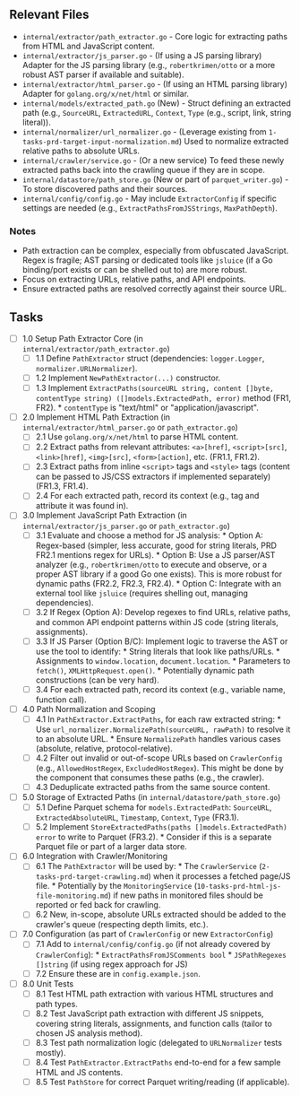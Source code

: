 ## Relevant Files

- `internal/extractor/path_extractor.go` - Core logic for extracting paths from HTML and JavaScript content.
- `internal/extractor/js_parser.go` - (If using a JS parsing library) Adapter for the JS parsing library (e.g., `robertkrimen/otto` or a more robust AST parser if available and suitable).
- `internal/extractor/html_parser.go` - (If using an HTML parsing library) Adapter for `golang.org/x/net/html` or similar.
- `internal/models/extracted_path.go` (New) - Struct defining an extracted path (e.g., `SourceURL`, `ExtractedURL`, `Context`, `Type` (e.g., script, link, string literal)).
- `internal/normalizer/url_normalizer.go` - (Leverage existing from `1-tasks-prd-target-input-normalization.md`) Used to normalize extracted relative paths to absolute URLs.
- `internal/crawler/service.go` - (Or a new service) To feed these newly extracted paths back into the crawling queue if they are in scope.
- `internal/datastore/path_store.go` (New or part of `parquet_writer.go`) - To store discovered paths and their sources.
- `internal/config/config.go` - May include `ExtractorConfig` if specific settings are needed (e.g., `ExtractPathsFromJSStrings`, `MaxPathDepth`).

### Notes

- Path extraction can be complex, especially from obfuscated JavaScript. Regex is fragile; AST parsing or dedicated tools like `jsluice` (if a Go binding/port exists or can be shelled out to) are more robust.
- Focus on extracting URLs, relative paths, and API endpoints.
- Ensure extracted paths are resolved correctly against their source URL.

## Tasks

- [ ] 1.0 Setup Path Extractor Core (in `internal/extractor/path_extractor.go`)
  - [ ] 1.1 Define `PathExtractor` struct (dependencies: `logger.Logger`, `normalizer.URLNormalizer`).
  - [ ] 1.2 Implement `NewPathExtractor(...)` constructor.
  - [ ] 1.3 Implement `ExtractPaths(sourceURL string, content []byte, contentType string) ([]models.ExtractedPath, error)` method (FR1, FR2).
        *   `contentType` is "text/html" or "application/javascript".

- [ ] 2.0 Implement HTML Path Extraction (in `internal/extractor/html_parser.go` or `path_extractor.go`)
  - [ ] 2.1 Use `golang.org/x/net/html` to parse HTML content.
  - [ ] 2.2 Extract paths from relevant attributes: `<a>[href]`, `<script>[src]`, `<link>[href]`, `<img>[src]`, `<form>[action]`, etc. (FR1.1, FR1.2).
  - [ ] 2.3 Extract paths from inline `<script>` tags and `<style>` tags (content can be passed to JS/CSS extractors if implemented separately) (FR1.3, FR1.4).
  - [ ] 2.4 For each extracted path, record its context (e.g., tag and attribute it was found in).

- [ ] 3.0 Implement JavaScript Path Extraction (in `internal/extractor/js_parser.go` or `path_extractor.go`)
  - [ ] 3.1 Evaluate and choose a method for JS analysis:
        *   Option A: Regex-based (simpler, less accurate, good for string literals, PRD FR2.1 mentions regex for URLs).
        *   Option B: Use a JS parser/AST analyzer (e.g., `robertkrimen/otto` to execute and observe, or a proper AST library if a good Go one exists). This is more robust for dynamic paths (FR2.2, FR2.3, FR2.4).
        *   Option C: Integrate with an external tool like `jsluice` (requires shelling out, managing dependencies).
  - [ ] 3.2 If Regex (Option A): Develop regexes to find URLs, relative paths, and common API endpoint patterns within JS code (string literals, assignments).
  - [ ] 3.3 If JS Parser (Option B/C): Implement logic to traverse the AST or use the tool to identify:
        *   String literals that look like paths/URLs.
        *   Assignments to `window.location`, `document.location`.
        *   Parameters to `fetch()`, `XMLHttpRequest.open()`.
        *   Potentially dynamic path constructions (can be very hard).
  - [ ] 3.4 For each extracted path, record its context (e.g., variable name, function call).

- [ ] 4.0 Path Normalization and Scoping
  - [ ] 4.1 In `PathExtractor.ExtractPaths`, for each raw extracted string:
        *   Use `url_normalizer.NormalizePath(sourceURL, rawPath)` to resolve it to an absolute URL.
        *   Ensure `NormalizePath` handles various cases (absolute, relative, protocol-relative).
  - [ ] 4.2 Filter out invalid or out-of-scope URLs based on `CrawlerConfig` (e.g., `AllowedHostRegex`, `ExcludedHostRegex`). This might be done by the component that consumes these paths (e.g., the crawler).
  - [ ] 4.3 Deduplicate extracted paths from the same source content.

- [ ] 5.0 Storage of Extracted Paths (in `internal/datastore/path_store.go`)
  - [ ] 5.1 Define Parquet schema for `models.ExtractedPath`: `SourceURL`, `ExtractedAbsoluteURL`, `Timestamp`, `Context`, `Type` (FR3.1).
  - [ ] 5.2 Implement `StoreExtractedPaths(paths []models.ExtractedPath) error` to write to Parquet (FR3.2).
        *   Consider if this is a separate Parquet file or part of a larger data store.

- [ ] 6.0 Integration with Crawler/Monitoring
  - [ ] 6.1 The `PathExtractor` will be used by:
        *   The `CrawlerService` (`2-tasks-prd-target-crawling.md`) when it processes a fetched page/JS file.
        *   Potentially by the `MonitoringService` (`10-tasks-prd-html-js-file-monitoring.md`) if new paths in monitored files should be reported or fed back for crawling.
  - [ ] 6.2 New, in-scope, absolute URLs extracted should be added to the crawler's queue (respecting depth limits, etc.).

- [ ] 7.0 Configuration (as part of `CrawlerConfig` or new `ExtractorConfig`)
  - [ ] 7.1 Add to `internal/config/config.go` (if not already covered by `CrawlerConfig`):
        *   `ExtractPathsFromJSComments bool`
        *   `JSPathRegexes []string` (if using regex approach for JS)
  - [ ] 7.2 Ensure these are in `config.example.json`.

- [ ] 8.0 Unit Tests
  - [ ] 8.1 Test HTML path extraction with various HTML structures and path types.
  - [ ] 8.2 Test JavaScript path extraction with different JS snippets, covering string literals, assignments, and function calls (tailor to chosen JS analysis method).
  - [ ] 8.3 Test path normalization logic (delegated to `URLNormalizer` tests mostly).
  - [ ] 8.4 Test `PathExtractor.ExtractPaths` end-to-end for a few sample HTML and JS contents.
  - [ ] 8.5 Test `PathStore` for correct Parquet writing/reading (if applicable). 
